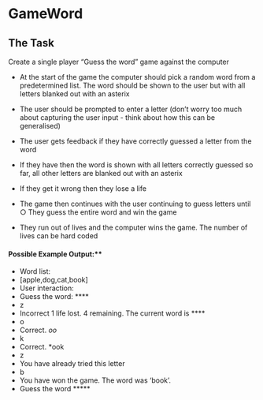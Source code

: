 # GameWord
## The Task
Create a single player “Guess the word” game against the computer 

* At the start of the game the computer should pick a random word from a predetermined list. The word should be shown to the user but with all letters blanked out with an asterix 

* The user should be prompted to enter a letter (don’t worry too much about capturing the user input - think about how this can be generalised) 
* The user gets feedback if they have correctly guessed a letter from the word 
* If they have then the word is shown with all letters correctly guessed so far, all other letters are blanked out with an asterix 
* If they get it wrong then they lose a life 
* The game then continues with the user continuing to guess letters until ○ They guess the entire word and win the game 
* They run out of lives and the computer wins the game. The number of lives can be hard coded 

#### Possible Example Output:**
- Word list:
- [apple,dog,cat,book]
- User interaction:
- Guess the word: ****
- z
- Incorrect 1 life lost. 4 remaining. The current word is ****
- o
- Correct. *oo*
- k
- Correct. *ook
- z
- You have already tried this letter
- b
- You have won the game. The word was ‘book’.
- Guess the word *****
